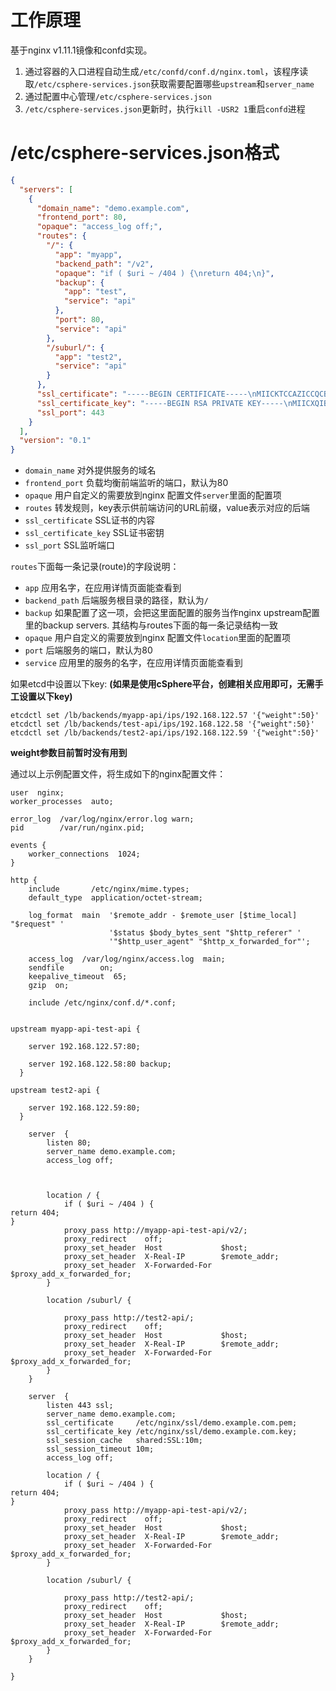 # 工作原理
基于nginx v1.11.1镜像和confd实现。

1. 通过容器的入口进程自动生成`/etc/confd/conf.d/nginx.toml`，该程序读取`/etc/csphere-services.json`获取需要配置哪些`upstream`和`server_name`
2. 通过配置中心管理`/etc/csphere-services.json`
3. `/etc/csphere-services.json`更新时，执行`kill -USR2 1`重启`confd`进程

# /etc/csphere-services.json格式

```json
{
  "servers": [
    {
      "domain_name": "demo.example.com",
      "frontend_port": 80,
      "opaque": "access_log off;",
      "routes": {
        "/": {
          "app": "myapp",
          "backend_path": "/v2",
          "opaque": "if ( $uri ~ /404 ) {\nreturn 404;\n}",
          "backup": {
            "app": "test",
            "service": "api"
          },
          "port": 80,
          "service": "api"
        },
        "/suburl/": {
          "app": "test2",
          "service": "api"
        }
      },
      "ssl_certificate": "-----BEGIN CERTIFICATE-----\nMIICKTCCAZICCQCBO2ekFdKngDANBgkqhkiG9w0BAQsFADBZMQswCQYDVQQGEwJD\nTjEQMA4GA1UECAwHQmVpamluZzEhMB8GA1UECgwYSW50ZXJuZXQgV2lkZ2l0cyBQ\ndHkgTHRkMRUwEwYDVQQDDAxwbWEudGVzdC5jb20wHhcNMTYwNTAzMDQxOTUyWhcN\nMTcwNTA0MDQxOTUyWjBZMQswCQYDVQQGEwJDTjEQMA4GA1UECAwHQmVpamluZzEh\nMB8GA1UECgwYSW50ZXJuZXQgV2lkZ2l0cyBQdHkgTHRkMRUwEwYDVQQDDAxwbWEu\ndGVzdC5jb20wgZ8wDQYJKoZIhvcNAQEBBQADgY0AMIGJAoGBALo7afOGNwyXqN24\nViyG+HQG4In0O4SqrAQr6WUOg2g95rf7qSEG6U4o+wO5BM8nd6wzW0JnNqTxKXpf\nnV2Ebub0uoITUHtbFMRSEYfLShQqbKBltnk09P9p4IcVhM5vUd+G9reGagaH84bt\nP2bSZ5JmKBsiUf277b4ZlM/nIS4rAgMBAAEwDQYJKoZIhvcNAQELBQADgYEAOp9q\noNF/sGwEJzUKkrZ9jNfr9nvcVwsR9VajsB0cQW859IQ75r0P80NwPwJ4qbIMNsid\n/1qwqzZlnYvOm01176DQTCgRC42r4vbLMKzNR4Xf6O25gwWaa2ZSSpLNQLxauKSg\n2h/qgz7Rfn7rYMYZmVLNnnJqujr8GbZ4cKyuy1w=\n-----END CERTIFICATE-----",
      "ssl_certificate_key": "-----BEGIN RSA PRIVATE KEY-----\nMIICXQIBAAKBgQC6O2nzhjcMl6jduFYshvh0BuCJ9DuEqqwEK+llDoNoPea3+6kh\nBulOKPsDuQTPJ3esM1tCZzak8Sl6X51dhG7m9LqCE1B7WxTEUhGHy0oUKmygZbZ5\nNPT/aeCHFYTOb1Hfhva3hmoGh/OG7T9m0meSZigbIlH9u+2+GZTP5yEuKwIDAQAB\nAoGAbNZeRFkzAOP9Z57cledHep+uSFF5Gz6Xi1SScWH7AEf0959XJ5sfbHNcx78w\nhVR+hx/4fKVPdTQP1pncoRPNr6GcK6+9NhURiBy4oaWIAlswvuMeCFBJp4KBI3np\n/hQIXKHZ4hNasD5SzHBo5bJOG6P5577KD4t39QFcBMGy8xECQQDz77IbLXOG+UWJ\nSpw84HUJxzWAc7h9IgjkybJQIDoHvgmsYIjLFnLimwIbyvMlPBnyAopvZoO5tabX\nWfGmQHJpAkEAw3Eqe7XG2j023SUDe8slqOIlnivdP95M2tACOKIvbJFB83zHDK2C\n46cdyoqfI/bLimnxgPxYMq5CTr33I7RhcwJBAJTlU17ZcHILx5EU1KcoDuiICzU7\n7XmcA7e7Ebds5F8DdZ4dUoI8UqXVHgVe7OlmdSPOvzdeaLs7kPpUMXdcUTkCQGG5\numZ1dGM37LETivRhlgkmW20FvfHrtD5NeG7dGh2NXI7lu5opQKOYsprOSdjv1ML3\nSp0WkPt2iw1Yi7U8wuUCQQCh3Z/svnkDSxBrexFUwt5RLhF5YBJUtIgeOBQ/wlDp\nhQPBEwDsQoM9LxnEmVNyzeF8Yz9RJ6gANpnZYLszWrGk\n-----END RSA PRIVATE KEY-----",
      "ssl_port": 443
    }
  ],
  "version": "0.1"
}
```

- `domain_name` 对外提供服务的域名
- `frontend_port` 负载均衡前端监听的端口，默认为80
- `opaque` 用户自定义的需要放到nginx 配置文件`server`里面的配置项
- `routes` 转发规则，key表示供前端访问的URL前缀，value表示对应的后端
- `ssl_certificate` SSL证书的内容
- `ssl_certificate_key` SSL证书密钥
- `ssl_port` SSL监听端口

`routes`下面每一条记录(route)的字段说明：

- `app` 应用名字，在应用详情页面能查看到
- `backend_path` 后端服务根目录的路径，默认为`/`
- `backup` 如果配置了这一项，会把这里面配置的服务当作nginx upstream配置里的backup servers. 其结构与routes下面的每一条记录结构一致
- `opaque` 用户自定义的需要放到nginx 配置文件`location`里面的配置项
- `port` 后端服务的端口，默认为80
- `service` 应用里的服务的名字，在应用详情页面能查看到


如果etcd中设置以下key: **(如果是使用cSphere平台，创建相关应用即可，无需手工设置以下key)**

```
etcdctl set /lb/backends/myapp-api/ips/192.168.122.57 '{"weight":50}'
etcdctl set /lb/backends/test-api/ips/192.168.122.58 '{"weight":50}'
etcdctl set /lb/backends/test2-api/ips/192.168.122.59 '{"weight":50}'
```

**weight参数目前暂时没有用到**

通过以上示例配置文件，将生成如下的nginx配置文件：

```
user  nginx;
worker_processes  auto;

error_log  /var/log/nginx/error.log warn;
pid        /var/run/nginx.pid;

events {
    worker_connections  1024;
}

http {
    include       /etc/nginx/mime.types;
    default_type  application/octet-stream;

    log_format  main  '$remote_addr - $remote_user [$time_local] "$request" '
                      '$status $body_bytes_sent "$http_referer" '
                      '"$http_user_agent" "$http_x_forwarded_for"';

    access_log  /var/log/nginx/access.log  main;
    sendfile        on;
    keepalive_timeout  65;
    gzip  on;

    include /etc/nginx/conf.d/*.conf;

    
upstream myapp-api-test-api {
  
    server 192.168.122.57:80;
  
    server 192.168.122.58:80 backup;
  }

upstream test2-api {
  
    server 192.168.122.59:80;
  }

    server  {
        listen 80;
        server_name demo.example.com;
        access_log off;

        
        
        location / {
            if ( $uri ~ /404 ) {
return 404;
}
            proxy_pass http://myapp-api-test-api/v2/;
            proxy_redirect    off;
            proxy_set_header  Host             $host;
            proxy_set_header  X-Real-IP        $remote_addr;
            proxy_set_header  X-Forwarded-For  $proxy_add_x_forwarded_for;
        }
        
        location /suburl/ {
            
            proxy_pass http://test2-api/;
            proxy_redirect    off;
            proxy_set_header  Host             $host;
            proxy_set_header  X-Real-IP        $remote_addr;
            proxy_set_header  X-Forwarded-For  $proxy_add_x_forwarded_for;
        }
    }
    
    server  {
        listen 443 ssl;
        server_name demo.example.com;
        ssl_certificate     /etc/nginx/ssl/demo.example.com.pem;
        ssl_certificate_key /etc/nginx/ssl/demo.example.com.key;
        ssl_session_cache   shared:SSL:10m;
        ssl_session_timeout 10m;
        access_log off;
        
        location / {
            if ( $uri ~ /404 ) {
return 404;
}
            proxy_pass http://myapp-api-test-api/v2/;
            proxy_redirect    off;
            proxy_set_header  Host             $host;
            proxy_set_header  X-Real-IP        $remote_addr;
            proxy_set_header  X-Forwarded-For  $proxy_add_x_forwarded_for;
        }
        
        location /suburl/ {
            
            proxy_pass http://test2-api/;
            proxy_redirect    off;
            proxy_set_header  Host             $host;
            proxy_set_header  X-Real-IP        $remote_addr;
            proxy_set_header  X-Forwarded-For  $proxy_add_x_forwarded_for;
        }
    }
    
}
```
